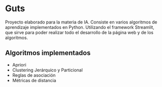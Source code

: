 <h1>Guts</h1> 
<p>Proyecto elaborado para la materia de IA. Consiste en varios algoritmos de aprendizaje implementados en Python. Utilizando el framework Streamlit, que sirve para poder
realizar todo el desarrollo de la página web y de los algoritmos.<p/>

<h2>Algoritmos implementados</h2>
<ul>
  <li> Apriori
  <li> Clustering Jerárquico y Particional
  <li> Reglas de asociación
  <li> Métricas de distancia
</ul>
